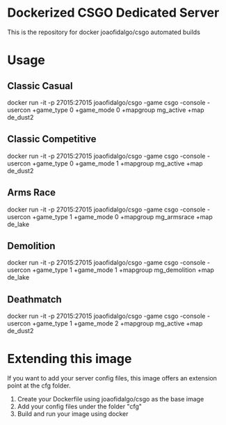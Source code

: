 # Dockerized CSGO Dedicated Server
 This is the repository for docker joaofidalgo/csgo automated builds

# Usage
## Classic Casual
 docker run -it -p 27015:27015 joaofidalgo/csgo -game csgo -console -usercon +game_type 0 +game_mode 0 +mapgroup mg_active +map de_dust2

## Classic Competitive
 docker run -it -p 27015:27015 joaofidalgo/csgo -game csgo -console -usercon +game_type 0 +game_mode 1 +mapgroup mg_active +map de_dust2

## Arms Race
 docker run -it -p 27015:27015 joaofidalgo/csgo -game csgo -console -usercon +game_type 1 +game_mode 0 +mapgroup mg_armsrace +map de_lake

## Demolition
 docker run -it -p 27015:27015 joaofidalgo/csgo -game csgo -console -usercon +game_type 1 +game_mode 1 +mapgroup mg_demolition +map de_lake

## Deathmatch
 docker run -it -p 27015:27015 joaofidalgo/csgo -game csgo -console -usercon +game_type 1 +game_mode 2 +mapgroup mg_active +map de_dust2

# Extending this image
 If you want to add your server config files, this image offers an extension point at the cfg folder.

 1. Create your Dockerfile using joaofidalgo/csgo as the base image
 2. Add your config files under the folder "cfg"
 3. Build and run your image using docker
